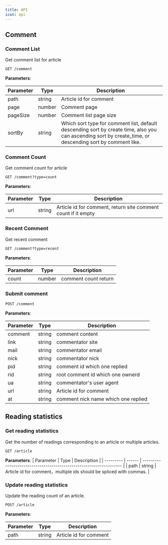 ```yaml
---
title: API
icon: api
---
```


## Comment

### Comment List

Get comment list for article

```http
GET /comment
```

**Parameters**:

| Parameter | Type   | Description            |
| --------- | ------ | ---------------------- |
| path      | string | Article id for comment |
| page      | number | Comment page           |
| pageSize  | number | Comment list page size |
| sortBy   | string | Which sort type for comment list, default descending sort by create time, also you can ascending sort by create_time, or descending sort by comment like. |

### Comment Count

Get comment count for article

```http
GET /comment?type=count
```

**Parameters**:

| Parameter | Type   | Description            |
| --------- | ------ | ---------------------- |
| url      | string | Article id for comment, return site comment count if it empty |

### Recent Comment

Get recent comment

```http
GET /comment?type=recent
```

**Parameters**:

| Parameter | Type   | Description          |
| --------- | ------ | -------------------- |
| count     | number | comment count return |

### Submit comment

```http
POST /comment
```

**Parameters**:

| Parameter | Type   | Description                         |
| --------- | ------ | ----------------------------------- |
| comment   | string | comment content                     |
| link      | string | commentator site                    |
| mail      | string | commentator email                   |
| nick      | string | commentator nick                    |
| pid       | string | comment id which one replied        |
| rid       | string | root comment id which one ownerd    |
| ua        | string | commentator's user agent            |
| url       | string | Article id for comment              |
| at        | string | comment nick name which one replied |

## Reading statistics

### Get reading statistics

Get the number of readings corresponding to an article or multiple articles.

```http
GET /article
```

**Parameters**:
| Parameter | Type | Description |
| --------- | ------ | ------------------------------------------------------------------- |
| path | string | Article id for comment，multiple ids should be spliced with commas. |

### Update reading statistics

Update the reading count of an article.

```http
POST /article
```

**Parameters**:

| Parameter | Type   | Description            |
| --------- | ------ | ---------------------- |
| path      | string | Article id for comment |
